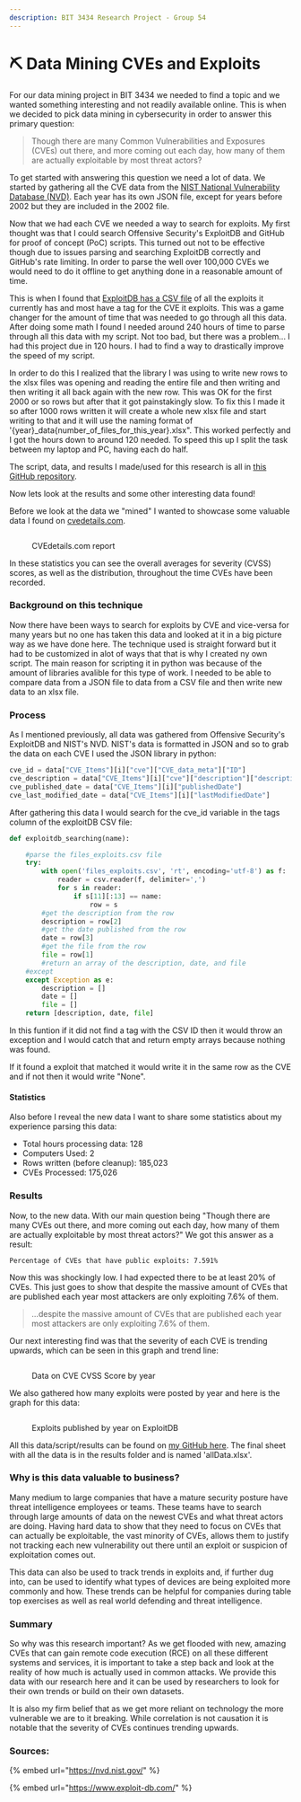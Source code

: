 ```yaml
---
description: BIT 3434 Research Project - Group 54
---
```


# ⛏ Data Mining CVEs and Exploits

For our data mining project in BIT 3434 we needed to find a topic and we wanted something interesting and not readily available online. This is when we decided to pick data mining in cybersecurity in order to answer this primary question:

> Though there are many Common Vulnerabilities and Exposures (CVEs) out there, and more coming out each day, how many of them are actually exploitable by most threat actors?

To get started with answering this question we need a lot of data. We started by gathering all the CVE data from the [NIST National Vulnerability Database (NVD)](https://nvd.nist.gov/vuln/data-feeds). Each year has its own JSON file, except for years before 2002 but they are included in the 2002 file.

Now that we had each CVE we needed a way to search for exploits. My first thought was that I could search Offensive Security's ExploitDB and GitHub for proof of concept (PoC) scripts. This turned out not to be effective though due to issues parsing and searching ExploitDB correctly and GitHub's rate limiting. In order to parse the well over 100,000 CVEs we would need to do it offline to get anything done in a reasonable amount of time.

This is when I found that [ExploitDB has a CSV file](https://gitlab.com/exploit-database/exploitdb/-/blob/main/files\_exploits.csv) of all the exploits it currently has and most have a tag for the CVE it exploits. This was a game changer for the amount of time that was needed to go through all this data. After doing some math I found I needed around 240 hours of time to parse through all this data with my script. Not too bad, but there was a problem... I had this project due in 120 hours. I had to find a way to drastically improve the speed of my script.

In order to do this I realized that the library I was using to write new rows to the xlsx files was opening and reading the entire file and then writing and then writing it all back again with the new row. This was OK for the first 2000 or so rows but after that it got painstakingly slow. To fix this I made it so after 1000 rows written it will create a whole new xlsx file and start writing to that and it will use the naming format of '{year}\_data{number\_of\_files\_for\_this\_year}.xlsx". This worked perfectly and I got the hours down to around 120 needed. To speed this up I split the task between my laptop and PC, having each do half.

The script, data, and results I made/used for this research is all in [this GitHub repository](https://github.com/gsmith257-cyber/BIT3434CVE).

Now lets look at the results and some other interesting data found!

Before we look at the data we "mined" I wanted to showcase some valuable data I found on [cvedetails.com](https://www.cvedetails.com/cvss-score-charts.php?fromform=1\&vendor\_id=\&product\_id=\&startdate=1999-01-01\&enddate=2022-12-05).

<figure><img src=".gitbook/assets/cveDetails.PNG" alt=""><figcaption><p>CVEdetails.com report</p></figcaption></figure>

In these statistics you can see the overall averages for severity (CVSS) scores, as well as the distribution, throughout the time CVEs have been recorded.

### Background on this technique

Now there have been ways to search for exploits by CVE and vice-versa for many years but no one has taken this data and looked at it in a big picture way as we have done here. The technique used is straight forward but it had to be customized in alot of ways that that is why I created ny own script. The main reason for scripting it in python was because of the amount of libraries avalible for this type of work. I needed to be able to compare data from a JSON file to data from a CSV file and then write new data to an xlsx file.

### Process

As I mentioned previously, all data was gathered from Offensive Security's ExploitDB and NIST's NVD. NIST's data is formatted in JSON and so to grab the data on each CVE I used the JSON library in python:

```python
cve_id = data["CVE_Items"][i]["cve"]["CVE_data_meta"]["ID"]
cve_description = data["CVE_Items"][i]["cve"]["description"]["description_data"][0]["value"]
cve_published_date = data["CVE_Items"][i]["publishedDate"]
cve_last_modified_date = data["CVE_Items"][i]["lastModifiedDate"]
```

After gathering this data I would search for the cve\_id variable in the tags column of the exploitDB CSV file:

```python
def exploitdb_searching(name):

    #parse the files_exploits.csv file
    try:
        with open('files_exploits.csv', 'rt', encoding='utf-8') as f:
            reader = csv.reader(f, delimiter=',')
            for s in reader:
                if s[11][:13] == name:
                    row = s
        #get the description from the row
        description = row[2]
        #get the date published from the row
        date = row[3]
        #get the file from the row
        file = row[1]
        #return an array of the description, date, and file
    #except
    except Exception as e:
        description = []
        date = []
        file = []
    return [description, date, file]
```

In this funtion if it did not find a tag with the CSV ID then it would throw an exception and I would catch that and return empty arrays because nothing was found.

If it found a exploit that matched it would write it in the same row as the CVE and if not then it would write "None".

#### Statistics

Also before I reveal the new data I want to share some statistics about my experience parsing this data:

* Total hours processing data: 128
* Computers Used: 2
* Rows written (before cleanup): 185,023
* CVEs Processed: 175,026



### Results

Now, to the new data. With our main question being "Though there are many CVEs out there, and more coming out each day, how many of them are actually exploitable by most threat actors?" We got this answer as a result:

```
Percentage of CVEs that have public exploits: 7.591%
```

Now this was shockingly low. I had expected there to be at least 20% of CVEs. This just goes to show that despite the massive amount of CVEs that are published each year most attackers are only exploiting 7.6% of them.

> ...despite the massive amount of CVEs that are published each year most attackers are only exploiting 7.6% of them.

Our next interesting find was that the severity of each CVE is trending upwards, which can be seen in this graph and trend line:

<figure><img src=".gitbook/assets/CVEscore.PNG" alt=""><figcaption><p>Data on CVE CVSS Score by year</p></figcaption></figure>

We also gathered how many exploits were posted by year and here is the graph for this data:

<figure><img src=".gitbook/assets/exploits.PNG" alt=""><figcaption><p>Exploits published by year on ExploitDB</p></figcaption></figure>

All this data/script/results can be found on [my GitHub here](https://github.com/gsmith257-cyber/BIT3434CVE). The final sheet with all the data is in the results folder and is named 'allData.xlsx'.

### Why is this data valuable to business?

Many medium to large companies that have a mature security posture have threat intelligence employees or teams. These teams have to search through large amounts of data on the newest CVEs and what threat actors are doing. Having hard data to show that they need to focus on CVEs that can actually be exploitable, the vast minority of CVEs, allows them to justify not tracking each new vulnerability out there until an exploit or suspicion of exploitation comes out.

This data can also be used to track trends in exploits and, if further dug into, can be used to identify what types of devices are being exploited more commonly and how. These trends can be helpful for companies during table top exercises as well as real world defending and threat intelligence.

### Summary

So why was this research important? As we get flooded with new, amazing CVEs that can gain remote code execution (RCE) on all these different systems and services, it is important to take a step back and look at the reality of how much is actually used in common attacks. We provide this data with our research here and it can be used by researchers to look for their own trends or build on their own datasets.

It is also my firm belief that as we get more reliant on technology the more vulnerable we are to it breaking. While correlation is not causation it is notable that the severity of CVEs continues trending upwards.

### Sources:

{% embed url="https://nvd.nist.gov/" %}

{% embed url="https://www.exploit-db.com/" %}
